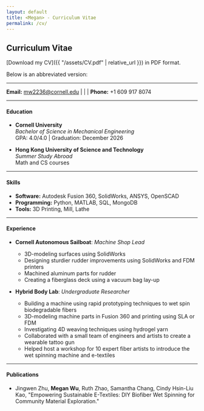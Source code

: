 ```yaml
---
layout: default
title: <Megan> - Curriculum Vitae
permalink: /cv/
---
```

## Curriculum Vitae

[Download my CV]({{ "/assets/CV.pdf" | relative_url }}) in PDF format.

Below is an abbreviated version:

---


**Email:** [mw2236@cornell.edu](mailto:netID@cornell.edu) | | | **Phone:** +1 609 917 8074

---

#### Education
- **Cornell University**  
  *Bachelor of Science in Mechanical Engineering*  
  GPA: 4.0/4.0 | Graduation: December 2026

- **Hong Kong University of Science and Technology**  
  *Summer Study Abroad*  
  Math and CS courses

---

#### Skills
- **Software:** Autodesk Fusion 360, SolidWorks, ANSYS, OpenSCAD
- **Programming:** Python, MATLAB, SQL, MongoDB
- **Tools:** 3D Printing, Mill, Lathe

---

#### Experience
- **Cornell Autonomous Sailboat**:
  *Machine Shop Lead*
  - 3D-modeling surfaces using SolidWorks
  - Designing sturdier rudder improvements using SolidWorks and FDM printers
  - Machined aluminum parts for rudder
  - Creating a fiberglass deck using a vacuum bag lay-up

- **Hybrid Body Lab**:
  *Undergraduate Researcher*
  - Building a machine using rapid prototyping techniques to wet spin biodegradable fibers 
  - 3D-modeling machine parts in Fusion 360 and printing using SLA or FDM 
  - Investigating 4D weaving techniques using hydrogel yarn 
  - Collaborated with a small team of engineers and artists to create a wearable tattoo gun 
  - Helped host a workshop for 10 expert fiber artists to introduce the wet spinning machine and e-textiles

---

#### Publications
- Jingwen Zhu, **Megan Wu**, Ruth Zhao, Samantha Chang, Cindy Hsin-Liu Kao, "Empowering Sustainable E-Textiles: DIY Biofiber Wet Spinning for Community Material Exploration."

